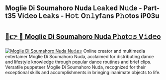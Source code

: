 ## Moglie Di Soumahoro Nuda L𝚎a𝚔ed N𝚞𝚍e - Part-t35 Vi𝚍𝚎o L𝚎a𝚔s - H𝚘𝚝 O𝚗𝚕yf𝚊ns P𝚑𝚘tos iP03u

# <h2><a href="http://kfefdh.oniu.top/?m=Moglie+Di+Soumahoro+Nuda">🔗👉 🔴 Moglie Di Soumahoro Nuda P𝚑ot𝚘𝚜 V𝚒d𝚎o</a></h2>

[![Moglie Di Soumahoro Nuda Nu𝚍e𝚜](https://i.imgur.com/0qMVB7G.gif)](http://kfefdh.oniu.top/?m=Moglie+Di+Soumahoro+Nuda)
Online creator and multimedia entertainer Moglie Di Soumahoro Nuda, acclaimed for distributing dance and lifestyle knowledge through popular dance routines and brief clips. Versatile puppeteer Moglie Di Soumahoro Nuda, recognized for their exceptional skills and accomplishments in bringing inanimate objects to life.  
